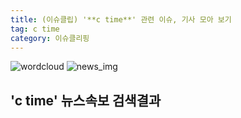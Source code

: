 ```yaml
---
title: (이슈클립) '**c time**' 관련 이슈, 기사 모아 보기
tag: c time
category: 이슈클리핑
---
```

![wordcloud](https://s3.ap-northeast-2.amazonaws.com/lyrics101-wordcloud/2018-10-02-1538485318.png)
![news_img](https://user-images.githubusercontent.com/42597476/44507050-1206f400-a6e4-11e8-8d98-7ffbfebb353f.png)
## **'**c time**'** 뉴스속보 검색결과

